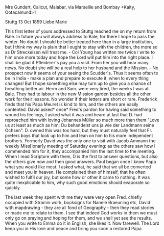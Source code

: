 Mrs Gundert, Calicut, Malabar, via Marseille and Bombay
<Kaity, Ootacamund>1

 Stuttg 13 Oct 1859
Liebe Marie

This first letter of yours addressed to Stuttg reached me on my return from Bale. In future you will always address to Bale, for there I hope to pass the winter. No doubt I should be better treated here than in a large institution, but I think my way is plain that I ought to stay with the children, the more so as Dr Streckeisen will treat me. - Col Young has written me twice I write to him once more today and hope the Lord will put him into the right place. I shall be glad if Pfleiderer's pay you a visit. From her you will hear many news. No doubt she will be a real help to her husband and the Mission. - No prospect now it seems of your seeing the Scudder's. Thus it seems often to be in India - make a plan and prepare to execute it, when lo every thing changes! But I hope something else may turn up to give you a chance of breathing better air. Herm and Sam. were very tired, the weeks I was at Bale. They had to labour in the new Mission garden besides all the other work for their lessons. No wonder if their letters are short or rare. Frederick finds that his Papa Meuret is kind to him, and the others are easily contented. David asked* once* Fred's pardon for having said something to wound his feelings, I asked what it was and heard at last that D. had reproached him with loving Johannes Müller so much more than them "Love us at least as much as him; Du behandelst uns ja wie der Landmann seine Ochsen". D. owned this was too hard, but they must naturally feel that Fr. prefers boys that look up to him and lean on him to his more independent brothers. Formerly David was the only one to visit with Jacob Ammann the weekly Miss[ionar]y meeting of Saturday evening: as the others saw how I commended him for it, they accompanied him the last time to the meeting. When I read Scripture with them, D is the first to answer questions, but also the others give now and then good answers. Paul began once I know Papa what you would like most. I asked what, he said that we all be converted and meet you in heaven. He complained then of himself, that he often wished to fulfil our joy, but some how or other it came to nothing. It was quite inexplicable to him, why such good emotions should evaporate so quickly.

The last week they spent with me they were very open Fred. chiefly occupied with Stramin work, booksigns for Nanele Braeuning etc, David with mapdrawing - they are all fond of Geography - then they read stories or made me to relate to them. I see that indeed God works in them we must only go on praying and hoping for them, and we shall yet see the results. When you write to Emma do it in English, she likes it. Now farewell. The Lord keep you in His love and peace and bring you soon a restored
 Papa
